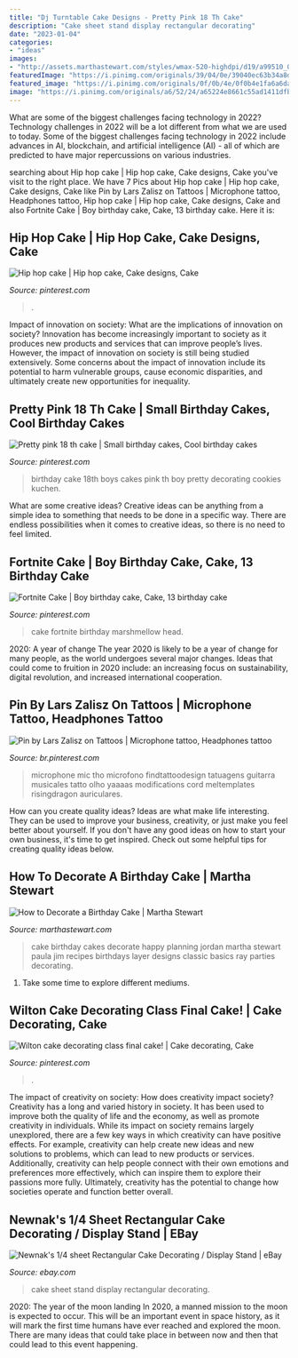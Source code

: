 ```yaml
---
title: "Dj Turntable Cake Designs - Pretty Pink 18 Th Cake"
description: "Cake sheet stand display rectangular decorating"
date: "2023-01-04"
categories:
- "ideas"
images:
- "http://assets.marthastewart.com/styles/wmax-520-highdpi/d19/a99510_0902_boycake/a99510_0902_boycake_vert.jpg?itok=oDG0mTAT"
featuredImage: "https://i.pinimg.com/originals/39/04/0e/39040ec63b34a8d849ad14d6fd5711f2.jpg"
featured_image: "https://i.pinimg.com/originals/0f/0b/4e/0f0b4e1fa6a6da3768d214947268279b.jpg"
image: "https://i.pinimg.com/originals/a6/52/24/a65224e8661c55ad1411dfb7da82ab55.jpg"
---
```



What are some of the biggest challenges facing technology in 2022?
Technology challenges in 2022 will be a lot different from what we are used to today. Some of the biggest challenges facing technology in 2022 include advances in AI, blockchain, and artificial intelligence (AI) - all of which are predicted to have major repercussions on various industries.

	

		
searching about Hip hop cake | Hip hop cake, Cake designs, Cake you've visit to the right place. We have 7 Pics about Hip hop cake | Hip hop cake, Cake designs, Cake like Pin by Lars Zalisz on Tattoos | Microphone tattoo, Headphones tattoo, Hip hop cake | Hip hop cake, Cake designs, Cake and also Fortnite Cake | Boy birthday cake, Cake, 13 birthday cake. Here it is:
		
    
## Hip Hop Cake | Hip Hop Cake, Cake Designs, Cake

<img loading=lazy src="https://i.pinimg.com/originals/0f/0b/4e/0f0b4e1fa6a6da3768d214947268279b.jpg" onerror="this.onerror=null;this.src='https://tse4.mm.bing.net/th?id=OIP.Sw7gVFlivEelwnhV_lFw9wHaJ4&amp;pid=15.1';" alt="Hip hop cake | Hip hop cake, Cake designs, Cake">

_Source: pinterest.com_

>. 

	

Impact of innovation on society: What are the implications of innovation on society?
Innovation has become increasingly important to society as it produces new products and services that can improve people’s lives. However, the impact of innovation on society is still being studied extensively. Some concerns about the impact of innovation include its potential to harm vulnerable groups, cause economic disparities, and ultimately create new opportunities for inequality.

    
## Pretty Pink 18 Th Cake | Small Birthday Cakes, Cool Birthday Cakes

<img loading=lazy src="https://i.pinimg.com/originals/04/80/8d/04808d07ac4542a789703998c99d0458.jpg" onerror="this.onerror=null;this.src='https://tse2.mm.bing.net/th?id=OIP.az5ZJcemKanD3hFFbb8vzQHaNJ&amp;pid=15.1';" alt="Pretty pink 18 th cake | Small birthday cakes, Cool birthday cakes">

_Source: pinterest.com_

>birthday cake 18th boys cakes pink th boy pretty decorating cookies kuchen. 

	

What are some creative ideas?
Creative ideas can be anything from a simple idea to something that needs to be done in a specific way. There are endless possibilities when it comes to creative ideas, so there is no need to feel limited.

    
## Fortnite Cake | Boy Birthday Cake, Cake, 13 Birthday Cake

<img loading=lazy src="https://i.pinimg.com/originals/39/04/0e/39040ec63b34a8d849ad14d6fd5711f2.jpg" onerror="this.onerror=null;this.src='https://tse3.mm.bing.net/th?id=OIP.uWBhmzI6a6OC2OQJ0eVa5gHaJ4&amp;pid=15.1';" alt="Fortnite Cake | Boy birthday cake, Cake, 13 birthday cake">

_Source: pinterest.com_

>cake fortnite birthday marshmellow head. 

	

2020: A year of change
The year 2020 is likely to be a year of change for many people, as the world undergoes several major changes. Ideas that could come to fruition in 2020 include: an increasing focus on sustainability, digital revolution, and increased international cooperation.

    
## Pin By Lars Zalisz On Tattoos | Microphone Tattoo, Headphones Tattoo

<img loading=lazy src="https://i.pinimg.com/736x/e5/7f/ae/e57faecf8e8c778a072f55b8e9b74dcb--top-tattoos-music-tattoos.jpg" onerror="this.onerror=null;this.src='https://tse3.mm.bing.net/th?id=OIP.AG4CjjS55hTae2OLoQvKVAHaLH&amp;pid=15.1';" alt="Pin by Lars Zalisz on Tattoos | Microphone tattoo, Headphones tattoo">

_Source: br.pinterest.com_

>microphone mic tho microfono findtattoodesign tatuagens guitarra musicales tatto olho yaaaas modifications cord meltemplates risingdragon auriculares. 

	

How can you create quality ideas?
Ideas are what make life interesting. They can be used to improve your business, creativity, or just make you feel better about yourself. If you don't have any good ideas on how to start your own business, it's time to get inspired. Check out some helpful tips for creating quality ideas below.

    
## How To Decorate A Birthday Cake | Martha Stewart

<img loading=lazy src="http://assets.marthastewart.com/styles/wmax-520-highdpi/d19/a99510_0902_boycake/a99510_0902_boycake_vert.jpg?itok=oDG0mTAT" onerror="this.onerror=null;this.src='https://tse1.mm.bing.net/th?id=OIP.AFKjCbL7IKoTuuW6xZ6YjQHaJQ&amp;pid=15.1';" alt="How to Decorate a Birthday Cake | Martha Stewart">

_Source: marthastewart.com_

>cake birthday cakes decorate happy planning jordan martha stewart paula jim recipes birthdays layer designs classic basics ray parties decorating. 

	

1. Take some time to explore different mediums.

    
## Wilton Cake Decorating Class Final Cake! | Cake Decorating, Cake

<img loading=lazy src="https://i.pinimg.com/originals/a6/52/24/a65224e8661c55ad1411dfb7da82ab55.jpg" onerror="this.onerror=null;this.src='https://tse4.mm.bing.net/th?id=OIP.Q6etiEed5pbk0bVQaUoDIwHaJ4&amp;pid=15.1';" alt="Wilton cake decorating class final cake! | Cake decorating, Cake">

_Source: pinterest.com_

>. 

	

The impact of creativity on society: How does creativity impact society?
Creativity has a long and varied history in society. It has been used to improve both the quality of life and the economy, as well as promote creativity in individuals. While its impact on society remains largely unexplored, there are a few key ways in which creativity can have positive effects. For example, creativity can help create new ideas and new solutions to problems, which can lead to new products or services. Additionally, creativity can help people connect with their own emotions and preferences more effectively, which can inspire them to explore their passions more fully. Ultimately, creativity has the potential to change how societies operate and function better overall.

    
## Newnak&#039;s 1/4 Sheet Rectangular Cake Decorating / Display Stand | EBay

<img loading=lazy src="http://i.ebayimg.com/images/i/200717612932-0-1/s-l1000.jpg" onerror="this.onerror=null;this.src='https://tse1.mm.bing.net/th?id=OIP.KMOfyBPrL2ZVTC3cw_-EDAHaFj&amp;pid=15.1';" alt="Newnak&#039;s 1/4 sheet Rectangular Cake Decorating / Display Stand | eBay">

_Source: ebay.com_

>cake sheet stand display rectangular decorating. 

	

2020: The year of the moon landing
In 2020, a manned mission to the moon is expected to occur. This will be an important event in space history, as it will mark the first time humans have ever reached and explored the moon. There are many ideas that could take place in between now and then that could lead to this event happening.

